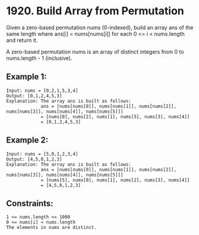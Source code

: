 # 1920. Build Array from Permutation
      
Given a zero-based permutation nums (0-indexed), build an array ans of the same length where ans[i] = nums[nums[i]] for each 0 <= i < nums.length and return it.

A zero-based permutation nums is an array of distinct integers from 0 to nums.length - 1 (inclusive).

## Example 1:

    Input: nums = [0,2,1,5,3,4]
    Output: [0,1,2,4,5,3]
    Explanation: The array ans is built as follows:
                 ans = [nums[nums[0]], nums[nums[1]], nums[nums[2]], nums[nums[3]], nums[nums[4]], nums[nums[5]]]
                 = [nums[0], nums[2], nums[1], nums[5], nums[3], nums[4]]
                 = [0,1,2,4,5,3]

## Example 2:

    Input: nums = [5,0,1,2,3,4]
    Output: [4,5,0,1,2,3]
    Explanation: The array ans is built as follows:
                 ans = [nums[nums[0]], nums[nums[1]], nums[nums[2]], nums[nums[3]], nums[nums[4]], nums[nums[5]]]
                 = [nums[5], nums[0], nums[1], nums[2], nums[3], nums[4]]
                 = [4,5,0,1,2,3]

## Constraints:

    1 <= nums.length <= 1000
    0 <= nums[i] < nums.length
    The elements in nums are distinct.